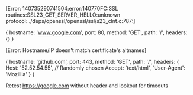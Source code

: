 [Error: 140735290741504:error:140770FC:SSL routines:SSL23_GET_SERVER_HELLO:unknown protocol:../deps/openssl/openssl/ssl/s23_clnt.c:787:]

{ hostname: 'www.google.com',
  port: 80,
  method: 'GET',
  path: '/',
  headers: {} }

[Error: Hostname/IP doesn't match certificate's altnames]

{ hostname: 'github.com',
  port: 443,
  method: 'GET',
  path: '/',
  headers: 
   { Host: '52.52.54.55', // Randomly chosen
     Accept: 'text/html',
     'User-Agent': 'Mozillla' } }


Retest https://google.com without header and lookout for timeouts
